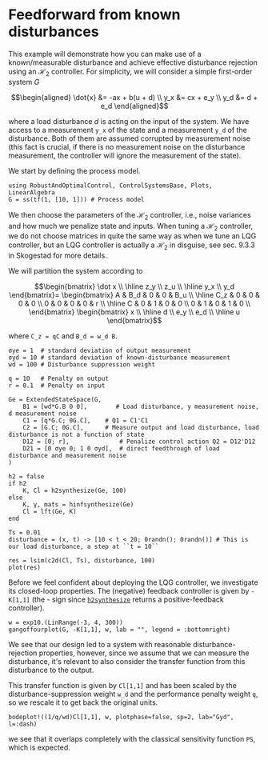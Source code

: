# Feedforward from known disturbances

This example will demonstrate how you can make use of a known/measurable disturbance and achieve effective disturbance rejection using an $\mathcal{H}_2$ controller. For simplicity, we will consider a simple first-order system $G$

```math
\begin{aligned}
\dot{x} &= -ax + b(u + d) \\
y_x &= cx + e_y \\
y_d &= d + e_d
\end{aligned}
```
where a load disturbance $d$ is acting on the input of the system. We have access to a measurement ``y_x`` of the state and a measurement ``y_d`` of the disturbance. Both of them are assumed corrupted by measurement noise (this fact is crucial, if there is no measurement noise on the disturbance measurement, the controller will ignore the measurement of the state).

We start by defining the process model.

```@example LQG_MEASURABLE_DIST
using RobustAndOptimalControl, ControlSystemsBase, Plots, LinearAlgebra
G = ss(tf(1, [10, 1])) # Process model
```

We then choose the parameters of the $\mathcal{H}_2$ controller, i.e., noise variances and how much we penalize state and inputs. When tuning a $\mathcal{H}_2$ controller, we do not choose matrices in quite the same way as when we tune an LQG controller, but an LQG controller is actually a $\mathcal{H}_2$ in disguise, see sec. 9.3.3 in Skogestad for more details. 

We will partition the system according to
```math
\begin{bmatrix}
\dot x \\ \hline z_y \\ z_u \\ \hline y_x \\ y_d
\end{bmatrix}=
\begin{bmatrix}
A   & B_d & 0 & 0 & B_u \\ \hline
C_z & 0   & 0 & 0 & 0   \\
0   & 0   & 0 & 0 & r   \\ \hline
C   & 0   & 1 & 0 & 0   \\
0   & 1   & 0 & 1 & 0   \\
\end{bmatrix}
\begin{bmatrix}
x \\ \hline d \\ e_y \\ e_d \\ \hline u
\end{bmatrix}
```


where ``C_z = qC`` and ``B_d = w_d B``.

```@example LQG_MEASURABLE_DIST
σye = 1  # standard deviation of output measurement
σyd = 10 # standard deviation of known-disturbance measurement
wd = 100 # Disturbance suppression weight

q = 10   # Penalty on output
r = 0.1  # Penalty on input

Ge = ExtendedStateSpace(G,
    B1 = [wd*G.B 0 0],        # Load disturbance, y measurement noise, d measurement noise
    C1 = [q*G.C; 0G.C],    # Q1 = C1'C1
    C2 = [G.C; 0G.C],      # Measure output and load disturbance, load disturbance is not a function of state
    D12 = [0; r],              # Penalize control action Q2 = D12'D12
    D21 = [0 σye 0; 1 0 σyd],  # direct feedthrough of load disturbance and measurement noise
)

h2 = false
if h2
    K, Cl = h2synthesize(Ge, 100)
else
    K, γ, mats = hinfsynthesize(Ge)
    Cl = lft(Ge, K)
end
```

```@example LQG_MEASURABLE_DIST
Ts = 0.01
disturbance = (x, t) -> [10 < t < 20; 0randn(); 0randn()] # This is our load disturbance, a step at ``t = 10``

res = lsim(c2d(Cl, Ts), disturbance, 100)
plot(res)
```

Before we feel confident about deploying the LQG controller, we investigate its closed-loop properties. The (negative) feedback controller is given by `-K[1,1]` (the - sign since [`h2synthesize`](@ref) returns a positive-feedback controller).

```@example LQG_MEASURABLE_DIST
w = exp10.(LinRange(-3, 4, 300))
gangoffourplot(G, -K[1,1], w, lab = "", legend = :bottomright)
```

We see that our design led to a system with reasonable disturbance-rejection properties, however, since we assume that we can measure the disturbance, it's relevant to also consider the transfer function from this disturbance to the output.

This transfer function is given by `Cl[1,1]` and has been scaled by the disturbance-suppression weight ``w_d`` and the performance penalty weight ``q``, so we rescale it to get back the original units.
```@example LQG_MEASURABLE_DIST
bodeplot!((1/q/wd)Cl[1,1], w, plotphase=false, sp=2, lab="Gyd", l=:dash)
```
we see that it overlaps completely with the classical sensitivity function `PS`, which is expected.